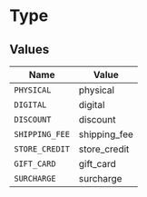# Type


## Values

| Name           | Value          |
| -------------- | -------------- |
| `PHYSICAL`     | physical       |
| `DIGITAL`      | digital        |
| `DISCOUNT`     | discount       |
| `SHIPPING_FEE` | shipping_fee   |
| `STORE_CREDIT` | store_credit   |
| `GIFT_CARD`    | gift_card      |
| `SURCHARGE`    | surcharge      |